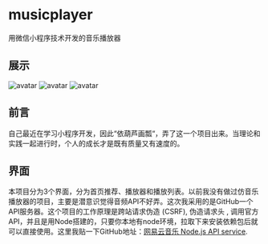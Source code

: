 # musicplayer
用微信小程序技术开发的音乐播放器

## 展示
![avatar](https://github.com/Inchill/musicplayer/blob/master/images/show/recommend.png)
![avatar](https://github.com/Inchill/musicplayer/blob/master/images/show/player.png)
![avatar](https://github.com/Inchill/musicplayer/blob/master/images/show/playlist.png)

## 前言
自己最近在学习小程序开发，因此“依葫芦画瓢“，弄了这一个项目出来。当理论和实践一起进行时，个人的成长才是既有质量又有速度的。

## 界面
本项目分为3个界面，分为首页推荐、播放器和播放列表。以前我没有做过仿音乐播放器的项目，主要是潜意识觉得音频API不好弄。这次我采用的是GitHub一个API服务器。这个项目的工作原理是跨站请求伪造 (CSRF), 伪造请求头 , 调用官方 API，并且是用Node搭建的，只要你本地有node环境，拉取下来安装依赖包后就可以直接使用。这里我贴一下GitHub地址：[网易云音乐 Node.js API service](https://github.com/Binaryify/NeteaseCloudMusicApi).